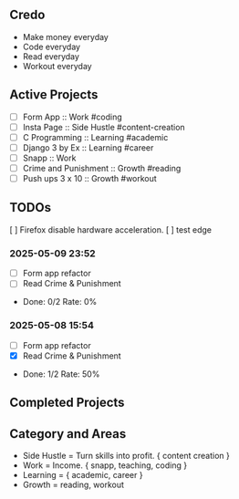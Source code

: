 ## Credo
- Make money everyday
- Code everyday
- Read everyday
- Workout everyday

## Active Projects
- [ ] Form App :: Work #coding
- [ ] Insta Page :: Side Hustle #content-creation
- [ ] C Programming :: Learning #academic
- [ ] Django 3 by Ex :: Learning #career
- [ ] Snapp :: Work
- [ ] Crime and Punishment :: Growth #reading
- [ ] Push ups 3 x 10 :: Growth #workout

## TODOs
[ ] Firefox disable hardware acceleration.
[ ] test edge

### 2025-05-09 23:52
- [ ] Form app refactor
- [ ] Read Crime & Punishment
- Done: 0/2 Rate: 0%

### 2025-05-08 15:54
- [ ] Form app refactor
- [x] Read Crime & Punishment
- Done: 1/2 Rate: 50%

## Completed Projects

## Category and Areas
- Side Hustle = Turn skills into profit. { content creation }
- Work = Income. { snapp, teaching, coding }
- Learning = { academic, career }
- Growth = reading, workout

